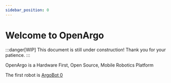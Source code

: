 ```yaml
---
sidebar_position: 0
---
```


# Welcome to OpenArgo

:::danger[WIP]
This document is still under construction! Thank you for your patience.
:::

OpenArgo is a Hardware First, Open Source, Mobile Robotics Platform

The first robot is [ArgoBot 0](/docs/module/ArgoBot0)
